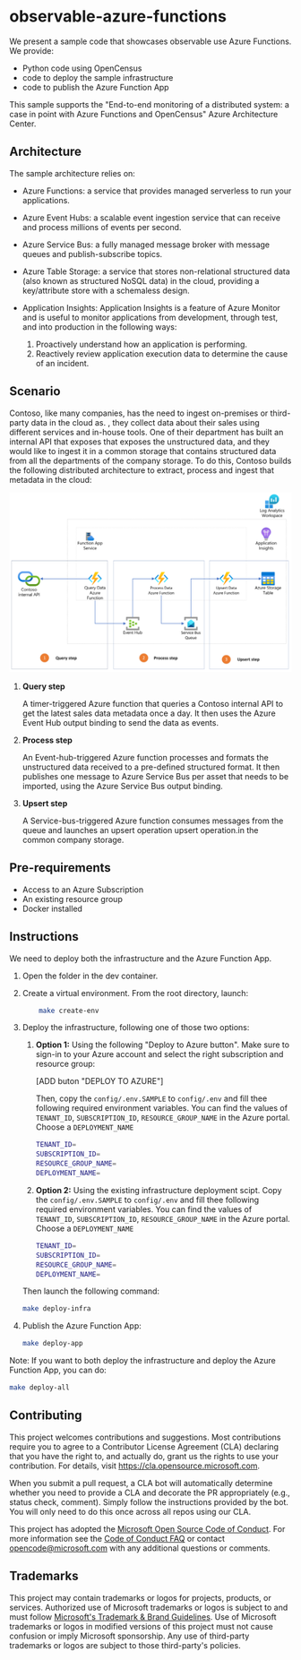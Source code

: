 # observable-azure-functions

We present a sample code that showcases observable use Azure Functions.
We provide:

- Python code using OpenCensus
- code to deploy the sample infrastructure
- code to publish the Azure Function App

This sample supports the "End-to-end monitoring of a distributed system: a case in point with Azure Functions and OpenCensus" Azure Architecture Center.

## Architecture

The sample architecture relies on:

- Azure Functions: a service that provides managed serverless to run your applications.

- Azure Event Hubs: a scalable event ingestion service that can receive and process millions of events per second.

- Azure Service Bus: a fully managed message broker with message queues and publish-subscribe topics.

- Azure Table Storage: a service that stores non-relational structured data (also known as structured NoSQL data) in the cloud, providing a key/attribute store with a schemaless design.

- Application Insights: Application Insights is a feature of Azure Monitor and is useful to monitor applications from development, through test, and into production in the following ways:

    1. Proactively understand how an application is performing.
    1. Reactively review application execution data to determine the cause of an incident. 

## Scenario

Contoso, like many companies, has the need to ingest on-premises or third-party data in the cloud as. , they collect data about their sales using different services and in-house tools. One of their department has built an internal API that exposes that exposes the unstructured data, and they would like to ingest it in a common storage that contains structured data from all the departments of the company storage. To do this, Contoso builds the following distributed architecture to extract, process and ingest that metadata in the cloud:

![A picture that shows the implemented architecture. It is divided in three steps: query, process and upsert.](./data/architecture-diagram.png)

1) **Query step**

    A timer-triggered Azure function that queries a Contoso internal API to get the latest sales data metadata once a day. It then uses the Azure Event Hub output binding to send the data as events.

2) **Process step**

    An Event-hub-triggered Azure function processes and formats the unstructured data received to a pre-defined structured format. It then publishes one message to Azure Service Bus per asset that needs to be imported, using the Azure Service Bus output binding.

3) **Upsert step**

    A Service-bus-triggered Azure function consumes messages from the queue and launches an upsert operation upsert operation.in the common company storage.

## Pre-requirements

- Access to an Azure Subscription
- An existing resource group
- Docker installed

## Instructions

We need to deploy both the infrastructure and the Azure Function App.

1. Open the folder in the dev container.

1. Create a virtual environment. From the root directory, launch:

    ```bash
        make create-env
    ```


1. Deploy the infrastructure, following one of those two options:
    1. **Option 1:** Using the following "Deploy to Azure button". Make sure to sign-in to your Azure account and select the right subscription and resource group:

        [ADD buton "DEPLOY TO AZURE"]

        Then, copy the ```config/.env.SAMPLE``` to ```config/.env``` and fill thee following required environment variables. You can find the values of ```TENANT_ID```, ```SUBSCRIPTION_ID```, ```RESOURCE_GROUP_NAME``` in the Azure portal. Choose a ```DEPLOYMENT_NAME```

        ```bash
        TENANT_ID= 
        SUBSCRIPTION_ID= 
        RESOURCE_GROUP_NAME=
        DEPLOYMENT_NAME=
        ```

    1. **Option 2:** Using the existing infrastructure deployment scipt. Copy the ```config/.env.SAMPLE``` to ```config/.env``` and fill thee following required environment variables. You can find the values of ```TENANT_ID```, ```SUBSCRIPTION_ID```, ```RESOURCE_GROUP_NAME``` in the Azure portal. Choose a ```DEPLOYMENT_NAME```

        ```bash
        TENANT_ID= 
        SUBSCRIPTION_ID= 
        RESOURCE_GROUP_NAME=
        DEPLOYMENT_NAME=
        ```

    Then launch the following command:

    ```bash
    make deploy-infra
    ```

1. Publish the Azure Function App:

    ```bash
    make deploy-app
    ```

Note: If you want to both deploy the infrastructure and deploy the Azure Function App, you can do:

```bash
make deploy-all
```

## Contributing

This project welcomes contributions and suggestions.  Most contributions require you to agree to a
Contributor License Agreement (CLA) declaring that you have the right to, and actually do, grant us
the rights to use your contribution. For details, visit https://cla.opensource.microsoft.com.

When you submit a pull request, a CLA bot will automatically determine whether you need to provide
a CLA and decorate the PR appropriately (e.g., status check, comment). Simply follow the instructions
provided by the bot. You will only need to do this once across all repos using our CLA.

This project has adopted the [Microsoft Open Source Code of Conduct](https://opensource.microsoft.com/codeofconduct/).
For more information see the [Code of Conduct FAQ](https://opensource.microsoft.com/codeofconduct/faq/) or
contact [opencode@microsoft.com](mailto:opencode@microsoft.com) with any additional questions or comments.

## Trademarks

This project may contain trademarks or logos for projects, products, or services. Authorized use of Microsoft 
trademarks or logos is subject to and must follow 
[Microsoft's Trademark & Brand Guidelines](https://www.microsoft.com/en-us/legal/intellectualproperty/trademarks/usage/general).
Use of Microsoft trademarks or logos in modified versions of this project must not cause confusion or imply Microsoft sponsorship.
Any use of third-party trademarks or logos are subject to those third-party's policies.